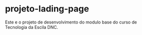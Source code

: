 # projeto-lading-page
Este e o projeto de desenvolvimento do modulo base do curso de Tecnologia da Escila DNC.

